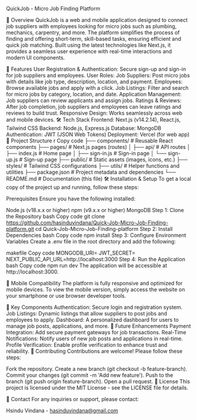 QuickJob - Micro Job Finding Platform

📌 Overview
QuickJob is a web and mobile application designed to connect job suppliers with employees looking for micro jobs such as plumbing, mechanics, carpentry, and more. The platform simplifies the process of finding and offering short-term, skill-based tasks, ensuring efficient and quick job matching. Built using the latest technologies like Next.js, it provides a seamless user experience with real-time interactions and modern UI components.

🚀 Features
User Registration & Authentication: Secure sign-up and sign-in for job suppliers and employees.
User Roles:
Job Suppliers: Post micro jobs with details like job type, description, location, and payment.
Employees: Browse available jobs and apply with a click.
Job Listings: Filter and search for micro jobs by category, location, and date.
Application Management: Job suppliers can review applicants and assign jobs.
Ratings & Reviews: After job completion, job suppliers and employees can leave ratings and reviews to build trust.
Responsive Design: Works seamlessly across web and mobile devices.
🛠️ Tech Stack
Frontend: Next.js (v14.2.14), React.js, Tailwind CSS
Backend: Node.js, Express.js
Database: MongoDB
Authentication: JWT (JSON Web Tokens)
Deployment: Vercel (for web app)
📂 Project Structure
r
Copy code
├── components/           # Reusable React components
├── pages/                # Next.js pages (routes)
│   ├── api/              # API routes
│   ├── index.js          # Home page
│   ├── sign-in.js        # Sign-in page
│   └── sign-up.js        # Sign-up page
├── public/               # Static assets (images, icons, etc.)
├── styles/               # Tailwind CSS configurations
├── utils/                # Helper functions and utilities
├── package.json          # Project metadata and dependencies
└── README.md             # Documentation (this file)
🛠️ Installation & Setup
To get a local copy of the project up and running, follow these steps:

Prerequisites
Ensure you have the following installed:

Node.js (v18.x.x or higher)
npm (v9.x.x or higher)
MongoDB
Step 1: Clone the Repository
bash
Copy code
git clone https://github.com/hasinduvindana/Quick-Job-Micro-Job-Finding-platform.git
cd Quick-Job-Micro-Job-Finding-platform
Step 2: Install Dependencies
bash
Copy code
npm install
Step 3: Configure Environment Variables
Create a .env file in the root directory and add the following:

makefile
Copy code
MONGODB_URI=<your-mongodb-connection-string>
JWT_SECRET=<your-jwt-secret>
NEXT_PUBLIC_API_URL=http://localhost:3000
Step 4: Run the Application
bash
Copy code
npm run dev
The application will be accessible at http://localhost:3000.

📱 Mobile Compatibility
The platform is fully responsive and optimized for mobile devices. To view the mobile version, simply access the website on your smartphone or use browser developer tools.

🧩 Key Components
Authentication: Secure login and registration system.
Job Listings: Dynamic listings that allow suppliers to post jobs and employees to apply.
Dashboard: A personalized dashboard for users to manage job posts, applications, and more.
🚧 Future Enhancements
Payment Integration: Add secure payment gateways for job transactions.
Real-Time Notifications: Notify users of new job posts and applications in real-time.
Profile Verification: Enable profile verification to enhance trust and reliability.
🤝 Contributing
Contributions are welcome! Please follow these steps:

Fork the repository.
Create a new branch (git checkout -b feature-branch).
Commit your changes (git commit -m 'Add new feature').
Push to the branch (git push origin feature-branch).
Open a pull request.
📝 License
This project is licensed under the MIT License - see the LICENSE file for details.

📧 Contact
For any inquiries or support, please contact:

Hsindu Vindana - hasinduvindana@gmail.com
